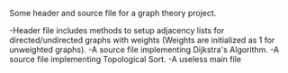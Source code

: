 Some header and source file for a graph theory project.

-Header file includes methods to setup adjacency lists for directed/undirected graphs with weights (Weights are initialized as 1 
 for unweighted graphs).
-A source file implementing Dijkstra's Algorithm.
-A source file implementing Topological Sort.
-A useless main file

